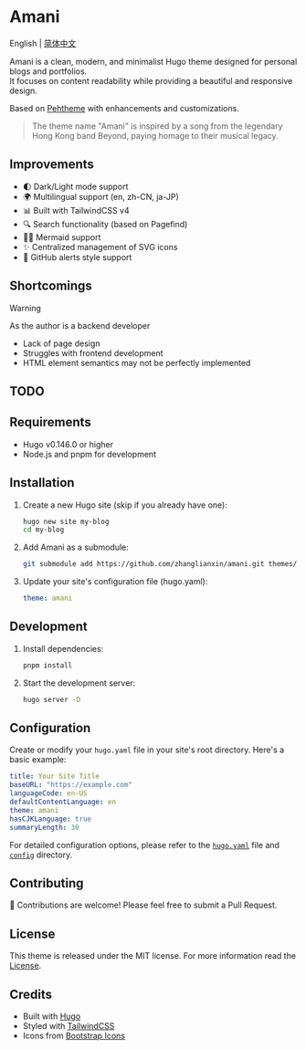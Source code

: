# Amani

English | [简体中文](README.zh-CN.md)

Amani is a clean, modern, and minimalist Hugo theme designed for personal blogs and portfolios. \
It focuses on content readability while providing a beautiful and responsive design.

Based on [Pehtheme](https://github.com/fauzanmy/pehtheme-hugo) with enhancements and customizations.

> The theme name "Amani" is inspired by a song from the legendary Hong Kong band Beyond, paying homage to their musical legacy.

## Improvements

- 🌓 Dark/Light mode support
- 🌍 Multilingual support (en, zh-CN, ja-JP)
- 📊 Built with TailwindCSS v4
- 🔍 Search functionality (based on Pagefind)
- 🧜‍♀️ Mermaid support
- ✨ Centralized management of SVG icons
- 🔔 GitHub alerts style support

## Shortcomings

> [!WARNING]
> As the author is a backend developer

* Lack of page design
* Struggles with frontend development
* HTML element semantics may not be perfectly implemented

## TODO

## Requirements

- Hugo v0.146.0 or higher
- Node.js and pnpm for development

## Installation

1. Create a new Hugo site (skip if you already have one):
   ```bash
   hugo new site my-blog
   cd my-blog
   ```

2. Add Amani as a submodule:
   ```bash
   git submodule add https://github.com/zhanglianxin/amani.git themes/amani
   ```

3. Update your site's configuration file (hugo.yaml):
   ```yaml
   theme: amani
   ```

## Development

1. Install dependencies:
   ```bash
   pnpm install
   ```

2. Start the development server:
   ```bash
   hugo server -D
   ```

## Configuration

Create or modify your `hugo.yaml` file in your site's root directory. Here's a basic example:

```yaml
title: Your Site Title
baseURL: "https://example.com"
languageCode: en-US
defaultContentLanguage: en
theme: amani
hasCJKLanguage: true
summaryLength: 30
```

For detailed configuration options, please refer to the [`hugo.yaml`](hugo.yaml) file and [`config`](config) directory.

## Contributing

🙏 Contributions are welcome! Please feel free to submit a Pull Request.

## License

This theme is released under the MIT license. For more information read the [License](LICENSE).

## Credits

- Built with [Hugo](https://gohugo.io/)
- Styled with [TailwindCSS](https://tailwindcss.com/)
- Icons from [Bootstrap Icons](https://icons.getbootstrap.com/)

